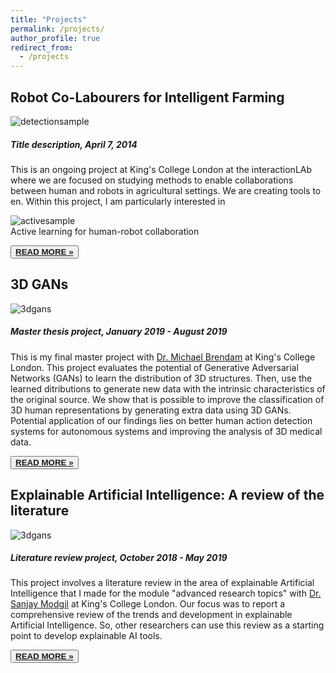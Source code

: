 ```yaml
---
title: "Projects"
permalink: /projects/
author_profile: true
redirect_from:
  - /projects
---
```


<div class="text-justify">


<div class="w3-card-4 w3-margin w3-Dark Gray">
<div class="w3-container w3-Dark Gray">
<h2><b> Robot Co-Labourers for Intelligent Farming </b></h2>
<div>
<img src="https://adrianxsalazar.github.io/images/a_salazar_straw_detection.png" alt="detectionsample" class="responsivepost"> 
</div>

<h5>Title description, <span class="w3-opacity">April 7, 2014</span></h5> </div>
</div>
<div class="w3-container">
<p>This is an ongoing project at King's College London at the interactionLAb where we are focused on studying methods to enable collaborations between human and robots in agricultural settings. We are creating tools to en. Within this project, I am particularly interested in  </p>

<div>
<img src="https://adrianxsalazar.github.io/images/a_salazar_active.png" alt="activesample" >
</div>
</div class="text-center">
</small>Active learning for human-robot collaboration</small>
</div >

<div class="w3-row">
<div class="w3-col m8 s12">
<p><button class="w3-button w3-padding-large w3-white w3-border"> <a href="https://adrianxsalazar.github.io/files/adrian_salazar_generative adversarial_thesis.pdf" > <b> READ MORE » </b> </a> </button></p></div>
</div>
</div>
</div>


<div class="w3-card-4 w3-margin w3-Dark Gray">
<div class="w3-container w3-Dark Gray">
<h2><b> 3D GANs  </b></h2>

<div>
<img src="https://adrianxsalazar.github.io/images/a_salazar_3dgans.png" alt="3dgans" class="responsivepost"> 
</div>

<h5> Master thesis project, <span class="w3-opacity"> January 2019 - August 2019 </span></h5> </div>
</div>
<div class="w3-container">
<p>This is my final master project with <a href="https://scholar.google.com/citations?hl=en&user=zzLBKmgAAAAJ&view_op=list_works&sortby=pubdate">Dr. Michael Brendam</a> at King's College London. This project evaluates the potential of Generative Adversarial Networks (GANs) to learn the distribution of 3D structures. Then, use the learned ditributions to generate new data with the intrinsic characteristics of the original source. We show that is possible to improve the classification of 3D human representations by generating extra data using 3D GANs. Potential application of our findings lies on better human action detection systems for autonomous systems and improving the analysis of 3D medical data.</p>
<div class="w3-row">
<div class="w3-col m8 s12">
<p><button class="w3-button w3-padding-large w3-white w3-border"> <a href="https://adrianxsalazar.github.io/files/adrian_salazar_generative adversarial_thesis.pdf" > <b> READ MORE » </b> </a> </button></p></div>
</div>
</div>


<div class="w3-card-4 w3-margin w3-Dark Gray">
<div class="w3-container w3-Dark Gray">
<h2><b> Explainable Artificial Intelligence: A review of the literature </b></h2>
<img src="https://adrianxsalazar.github.io/images/a_salazar_3dgans.png" alt="3dgans" class="responsivepost"> 

<h5> Literature review project,   <span class="w3-opacity"> October 2018 - May 2019 </span></h5> </div>
<div class="w3-container">
<p>This project involves a literature review in the area of explainable Artificial Intelligence that I made for the module "advanced research topics" with  <a href="https://scholar.google.com/citations?hl=en&user=JSARf0MAAAAJ&view_op=list_works&sortby=pubdate">Dr. Sanjay Modgil</a> at King's College London. Our focus was to report a comprehensive review of the trends and development in explainable Artificial Intelligence. So, other researchers can use this review as a starting point to develop explainable AI tools. </p>
<div class="w3-row">
<div class="w3-col m8 s12">
<p><button class="w3-button w3-padding-large w3-white w3-border"> <a href="https://adrianxsalazar.github.io/files/XAI_Adrian_salazar_Literature_Review.pdf" > <b> READ MORE » </b> </a> </button></p></div>
</div>
</div>


</div>
